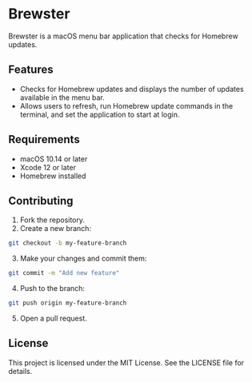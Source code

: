# Brewster

Brewster is a macOS menu bar application that checks for Homebrew updates.

## Features

- Checks for Homebrew updates and displays the number of updates available in the menu bar.
- Allows users to refresh, run Homebrew update commands in the terminal, and set the application to start at login.

## Requirements

- macOS 10.14 or later
- Xcode 12 or later
- Homebrew installed

## Contributing

1. Fork the repository.
2. Create a new branch:

```sh
git checkout -b my-feature-branch
```

3. Make your changes and commit them:

```sh
git commit -m "Add new feature"
```

4. Push to the branch:

```sh
git push origin my-feature-branch
```

5. Open a pull request.

## License

This project is licensed under the MIT License. See the LICENSE file for details.
